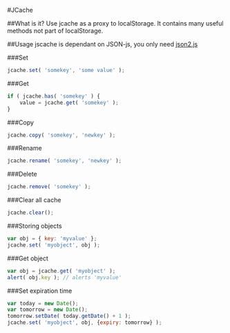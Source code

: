 #JCache

##What is it?
Use jcache as a proxy to localStorage. It contains many useful methods not part of localStorage.

##Usage
jscache is dependant on JSON-js, you only need [json2.js](https://github.com/douglascrockford/JSON-js/blob/master/json2.js)

###Set
```javascript
jcache.set( 'somekey', 'some value' );
```
###Get
```javascript
if ( jcache.has( 'somekey' ) {
    value = jcache.get( 'somekey' );
}
```
###Copy
```javascript
jcache.copy( 'somekey', 'newkey' );
```
###Rename
```javascript
jcache.rename( 'somekey', 'newkey' );
```
###Delete
```javascript
jcache.remove( 'somekey' );
```
###Clear all cache
```javascript
jcache.clear();
```

###Storing objects
```javascript
var obj = { key: 'myvalue' };
jcache.set( 'myobject', obj );
```
###Get object
```javascript
var obj = jcache.get( 'myobject' );
alert( obj.key ); // alerts 'myvalue'
```
###Set expiration time
```javascript
var today = new Date();
var tomorrow = new Date();
tomorrow.setDate( today.getDate() + 1 );
jcache.set( 'myobject', obj, {expiry: tomorrow} );
```
